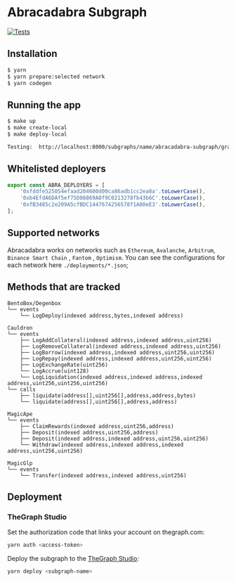 # Abracadabra Subgraph

[![Tests](https://github.com/Abracadabra-money/abracadabra-subgraph/actions/workflows/tests.yml/badge.svg)](https://github.com/Abracadabra-money/abracadabra-subgraph/actions/workflows/tests.yml)

## Installation

```bash
$ yarn
$ yarn prepare:selected network
$ yarn codegen
```

## Running the app

```bash
$ make up
$ make create-local
$ make deploy-local

Testing:  http://localhost:8000/subgraphs/name/abracadabra-subgraph/graphql

```

## Whitelisted deployers

```typescript
export const ABRA_DEPLOYERS = [
    '0xfddfe525054efaad204600d00ca86adb1cc2ea8a'.toLowerCase(),
    '0xb4EfdA6DAf5ef75D08869A0f9C0213278fb43b6C'.toLowerCase(),
    '0xfB3485c2e209A5cfBDC1447674256578f1A80eE3'.toLowerCase(),
];
```

## Supported networks

Abracadabra works on networks such as `Ethereum`, `Avalanche`, `Arbitrum`, `Binance Smart Chain` , `Fantom` , `Optimism`.
You can see the configurations for each network here `./deployments/*.json`;

## Methods that are tracked

```
BentoBox/Degenbox
└── events
    └── LogDeploy(indexed address,bytes,indexed address)

Cauldron
└── events
    ├── LogAddCollateral(indexed address,indexed address,uint256)
    ├── LogRemoveCollateral(indexed address,indexed address,uint256)
    ├── LogBorrow(indexed address,indexed address,uint256,uint256)
    ├── LogRepay(indexed address,indexed address,uint256,uint256)
    ├── LogExchangeRate(uint256)
    └── LogAccrue(uint128)
    └── LogLiquidation(indexed address,indexed address,indexed address,uint256,uint256,uint256)
└── calls
    ├── liquidate(address[],uint256[],address,address,bytes)
    └── liquidate(address[],uint256[],address,address)

MagicApe
└── events
    ├── ClaimRewards(indexed address,uint256,address)
    ├── Deposit(indexed address,uint256,address)
    ├── Deposit(indexed address,indexed address,uint256,uint256)
    └── Withdraw(indexed address,indexed address,indexed address,uint256,uint256)

MagicGlp
└── events
    └── Transfer(indexed address,indexed address,uint256)
```

## Deployment

### TheGraph Studio

Set the authorization code that links your account on thegraph.com:

```bash
yarn auth <access-token>
```

Deploy the subgraph to the [TheGraph Studio](https://thegraph.com/studio/):

```bash
yarn deploy <subgraph-name>
```
